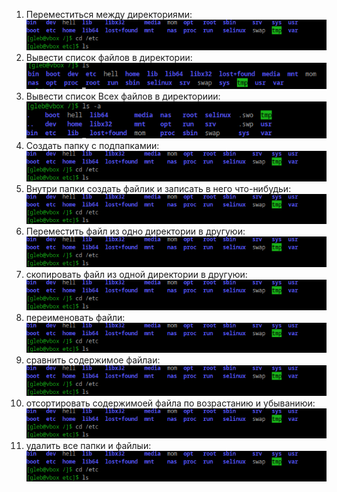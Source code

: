 1. Переместиться между директориями:<br />
![alt text](https://github.com/kryfaertop/Tasks_241/blob/my-report/1-Work%20whith%20files_answer/screenshot/1.png?raw=true)   
2. Вывести список файлов в директории:<br />
![alt text](https://github.com/kryfaertop/Tasks_241/blob/my-report/1-Work%20whith%20files_answer/screenshot/2.png?raw=true)    
3. Вывести список Всех файлов в директориии:<br />
![alt text](https://github.com/kryfaertop/Tasks_241/blob/my-report/1-Work%20whith%20files_answer/screenshot/3.png?raw=true) 
4. Создать папку с подпапкамии:<br />
![alt text](https://github.com/kryfaertop/Tasks_241/blob/my-report/1-Work%20whith%20files_answer/screenshot/1.png?raw=true) 
5. Внутри папки создать файлик и записать в него что-нибудьи:<br />
![alt text](https://github.com/kryfaertop/Tasks_241/blob/my-report/1-Work%20whith%20files_answer/screenshot/1.png?raw=true)   
6. Переместить файл из одно директории в другуюи:<br />
![alt text](https://github.com/kryfaertop/Tasks_241/blob/my-report/1-Work%20whith%20files_answer/screenshot/1.png?raw=true)    
7. скопировать файл из одной директории в другуюи:<br />
![alt text](https://github.com/kryfaertop/Tasks_241/blob/my-report/1-Work%20whith%20files_answer/screenshot/1.png?raw=true)    
8. переименовать файли:<br />
![alt text](https://github.com/kryfaertop/Tasks_241/blob/my-report/1-Work%20whith%20files_answer/screenshot/1.png?raw=true)    
9. сравнить содержимое файлаи:<br />
![alt text](https://github.com/kryfaertop/Tasks_241/blob/my-report/1-Work%20whith%20files_answer/screenshot/1.png?raw=true)    
10. отсортировать содержимоей файла по возрастанию и убываниюи:<br />
![alt text](https://github.com/kryfaertop/Tasks_241/blob/my-report/1-Work%20whith%20files_answer/screenshot/1.png?raw=true)    
11. удалить все папки и файлыи:<br />
![alt text](https://github.com/kryfaertop/Tasks_241/blob/my-report/1-Work%20whith%20files_answer/screenshot/1.png?raw=true) 
